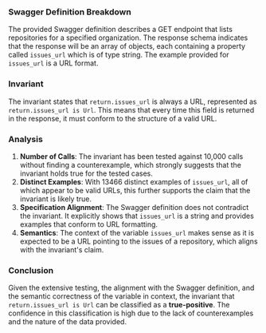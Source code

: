 ### Swagger Definition Breakdown
The provided Swagger definition describes a GET endpoint that lists repositories for a specified organization. The response schema indicates that the response will be an array of objects, each containing a property called `issues_url` which is of type string. The example provided for `issues_url` is a URL format.

### Invariant
The invariant states that `return.issues_url` is always a URL, represented as `return.issues_url is Url`. This means that every time this field is returned in the response, it must conform to the structure of a valid URL.

### Analysis
1. **Number of Calls**: The invariant has been tested against 10,000 calls without finding a counterexample, which strongly suggests that the invariant holds true for the tested cases.
2. **Distinct Examples**: With 13466 distinct examples of `issues_url`, all of which appear to be valid URLs, this further supports the claim that the invariant is likely true.
3. **Specification Alignment**: The Swagger definition does not contradict the invariant. It explicitly shows that `issues_url` is a string and provides examples that conform to URL formatting.
4. **Semantics**: The context of the variable `issues_url` makes sense as it is expected to be a URL pointing to the issues of a repository, which aligns with the invariant's claim.

### Conclusion
Given the extensive testing, the alignment with the Swagger definition, and the semantic correctness of the variable in context, the invariant that `return.issues_url is Url` can be classified as a **true-positive**. The confidence in this classification is high due to the lack of counterexamples and the nature of the data provided.
